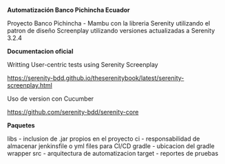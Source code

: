 **Automatización Banco Pichincha Ecuador**

Proyecto Banco Pichincha - Mambu con la libreria Serenity utilizando el patron de diseño Screenplay utilizando versiones actualizadas a Serenity 3.2.4

**Documentacion oficial**

Writting User-centric tests using Serenity Screenplay

https://serenity-bdd.github.io/theserenitybook/latest/serenity-screenplay.html

Uso de version con Cucumber

https://github.com/serenity-bdd/serenity-core


**Paquetes**

libs - inclusion de .jar propios en el proyecto
ci - responsabilidad de almacenar jenkinsfile o yml files para CI/CD
gradle - ubicacion del gradle wrapper
src - arquitectura de automatizacion
target - reportes de pruebas


